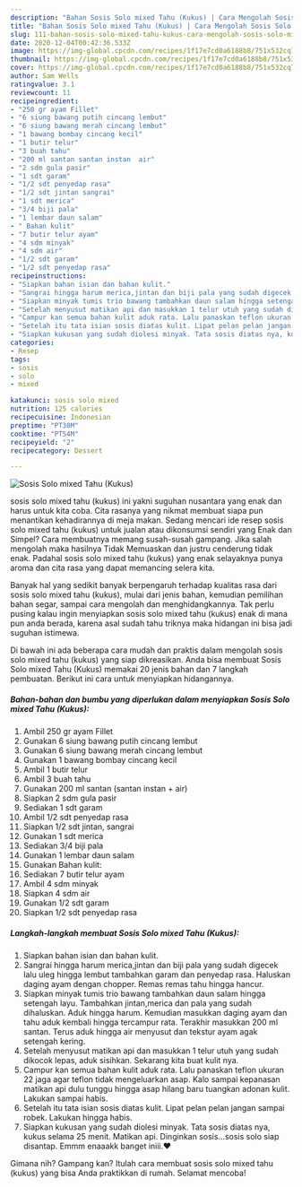 ```yaml
---
description: "Bahan Sosis Solo mixed Tahu (Kukus) | Cara Mengolah Sosis Solo mixed Tahu (Kukus) Yang Sempurna"
title: "Bahan Sosis Solo mixed Tahu (Kukus) | Cara Mengolah Sosis Solo mixed Tahu (Kukus) Yang Sempurna"
slug: 111-bahan-sosis-solo-mixed-tahu-kukus-cara-mengolah-sosis-solo-mixed-tahu-kukus-yang-sempurna
date: 2020-12-04T00:42:36.533Z
image: https://img-global.cpcdn.com/recipes/1f17e7cd0a6188b8/751x532cq70/sosis-solo-mixed-tahu-kukus-foto-resep-utama.jpg
thumbnail: https://img-global.cpcdn.com/recipes/1f17e7cd0a6188b8/751x532cq70/sosis-solo-mixed-tahu-kukus-foto-resep-utama.jpg
cover: https://img-global.cpcdn.com/recipes/1f17e7cd0a6188b8/751x532cq70/sosis-solo-mixed-tahu-kukus-foto-resep-utama.jpg
author: Sam Wells
ratingvalue: 3.1
reviewcount: 11
recipeingredient:
- "250 gr ayam Fillet"
- "6 siung bawang putih cincang lembut"
- "6 siung bawang merah cincang lembut"
- "1 bawang bombay cincang kecil"
- "1 butir telur"
- "3 buah tahu"
- "200 ml santan santan instan  air"
- "2 sdm gula pasir"
- "1 sdt garam"
- "1/2 sdt penyedap rasa"
- "1/2 sdt jintan sangrai"
- "1 sdt merica"
- "3/4 biji pala"
- "1 lembar daun salam"
- " Bahan kulit"
- "7 butir telur ayam"
- "4 sdm minyak"
- "4 sdm air"
- "1/2 sdt garam"
- "1/2 sdt penyedap rasa"
recipeinstructions:
- "Siapkan bahan isian dan bahan kulit."
- "Sangrai hingga harum merica,jintan dan biji pala yang sudah digecek lalu uleg hingga lembut tambahkan garam dan penyedap rasa. Haluskan daging ayam dengan chopper. Remas remas tahu hingga hancur."
- "Siapkan minyak tumis trio bawang tambahkan daun salam hingga setengah layu. Tambahkan jintan,merica dan pala yang sudah dihaluskan. Aduk hingga harum. Kemudian masukkan daging ayam dan tahu aduk kembali hingga tercampur rata. Terakhir masukkan 200 ml santan. Terus aduk hingga air menyusut dan tekstur ayam agak setengah kering."
- "Setelah menyusut matikan api dan masukkan 1 telur utuh yang sudah dikocok lepas, aduk sisihkan. Sekarang kita buat kulit nya."
- "Campur kan semua bahan kulit aduk rata. Lalu panaskan teflon ukuran 22 jaga agar teflon tidak mengeluarkan asap. Kalo sampai kepanasan matikan api dulu tunggu hingga asap hilang baru tuangkan adonan kulit. Lakukan sampai habis."
- "Setelah itu tata isian sosis diatas kulit. Lipat pelan pelan jangan sampai robek. Lakukan hingga habis."
- "Siapkan kukusan yang sudah diolesi minyak. Tata sosis diatas nya, kukus selama 25 menit. Matikan api. Dinginkan sosis...sosis solo siap disantap. Emmm enaaakk banget iniii.♥️"
categories:
- Resep
tags:
- sosis
- solo
- mixed

katakunci: sosis solo mixed 
nutrition: 125 calories
recipecuisine: Indonesian
preptime: "PT30M"
cooktime: "PT54M"
recipeyield: "2"
recipecategory: Dessert

---
```



![Sosis Solo mixed Tahu (Kukus)](https://img-global.cpcdn.com/recipes/1f17e7cd0a6188b8/751x532cq70/sosis-solo-mixed-tahu-kukus-foto-resep-utama.jpg)


sosis solo mixed tahu (kukus) ini yakni suguhan nusantara yang enak dan harus untuk kita coba. Cita rasanya yang nikmat membuat siapa pun menantikan kehadirannya di meja makan.
Sedang mencari ide resep sosis solo mixed tahu (kukus) untuk jualan atau dikonsumsi sendiri yang Enak dan Simpel? Cara membuatnya memang susah-susah gampang. Jika salah mengolah maka hasilnya Tidak Memuaskan dan justru cenderung tidak enak. Padahal sosis solo mixed tahu (kukus) yang enak selayaknya punya aroma dan cita rasa yang dapat memancing selera kita.

Banyak hal yang sedikit banyak berpengaruh terhadap kualitas rasa dari sosis solo mixed tahu (kukus), mulai dari jenis bahan, kemudian pemilihan bahan segar, sampai cara mengolah dan menghidangkannya. Tak perlu pusing kalau ingin menyiapkan sosis solo mixed tahu (kukus) enak di mana pun anda berada, karena asal sudah tahu triknya maka hidangan ini bisa jadi suguhan istimewa.




Di bawah ini ada beberapa cara mudah dan praktis dalam mengolah sosis solo mixed tahu (kukus) yang siap dikreasikan. Anda bisa membuat Sosis Solo mixed Tahu (Kukus) memakai 20 jenis bahan dan 7 langkah pembuatan. Berikut ini cara untuk menyiapkan hidangannya.

<!--inarticleads1-->

##### Bahan-bahan dan bumbu yang diperlukan dalam menyiapkan Sosis Solo mixed Tahu (Kukus):

1. Ambil 250 gr ayam Fillet
1. Gunakan 6 siung bawang putih cincang lembut
1. Gunakan 6 siung bawang merah cincang lembut
1. Gunakan 1 bawang bombay cincang kecil
1. Ambil 1 butir telur
1. Ambil 3 buah tahu
1. Gunakan 200 ml santan (santan instan + air)
1. Siapkan 2 sdm gula pasir
1. Sediakan 1 sdt garam
1. Ambil 1/2 sdt penyedap rasa
1. Siapkan 1/2 sdt jintan, sangrai
1. Gunakan 1 sdt merica
1. Sediakan 3/4 biji pala
1. Gunakan 1 lembar daun salam
1. Gunakan  Bahan kulit:
1. Sediakan 7 butir telur ayam
1. Ambil 4 sdm minyak
1. Siapkan 4 sdm air
1. Gunakan 1/2 sdt garam
1. Siapkan 1/2 sdt penyedap rasa




<!--inarticleads2-->

##### Langkah-langkah membuat Sosis Solo mixed Tahu (Kukus):

1. Siapkan bahan isian dan bahan kulit.
1. Sangrai hingga harum merica,jintan dan biji pala yang sudah digecek lalu uleg hingga lembut tambahkan garam dan penyedap rasa. Haluskan daging ayam dengan chopper. Remas remas tahu hingga hancur.
1. Siapkan minyak tumis trio bawang tambahkan daun salam hingga setengah layu. Tambahkan jintan,merica dan pala yang sudah dihaluskan. Aduk hingga harum. Kemudian masukkan daging ayam dan tahu aduk kembali hingga tercampur rata. Terakhir masukkan 200 ml santan. Terus aduk hingga air menyusut dan tekstur ayam agak setengah kering.
1. Setelah menyusut matikan api dan masukkan 1 telur utuh yang sudah dikocok lepas, aduk sisihkan. Sekarang kita buat kulit nya.
1. Campur kan semua bahan kulit aduk rata. Lalu panaskan teflon ukuran 22 jaga agar teflon tidak mengeluarkan asap. Kalo sampai kepanasan matikan api dulu tunggu hingga asap hilang baru tuangkan adonan kulit. Lakukan sampai habis.
1. Setelah itu tata isian sosis diatas kulit. Lipat pelan pelan jangan sampai robek. Lakukan hingga habis.
1. Siapkan kukusan yang sudah diolesi minyak. Tata sosis diatas nya, kukus selama 25 menit. Matikan api. Dinginkan sosis...sosis solo siap disantap. Emmm enaaakk banget iniii.♥️




Gimana nih? Gampang kan? Itulah cara membuat sosis solo mixed tahu (kukus) yang bisa Anda praktikkan di rumah. Selamat mencoba!
